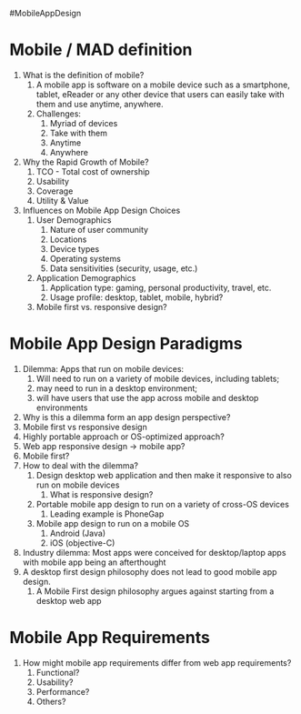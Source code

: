#MobileAppDesign
# Mobile / MAD definition
1. What is the definition of mobile?
	1. A mobile app is software on a mobile device such as a smartphone, tablet, eReader or any other device that users can easily take with them and use anytime, anywhere.
	2. Challenges:
		1. Myriad of devices
		2. Take with them
		3. Anytime
		4. Anywhere
2. Why the Rapid Growth of Mobile?
	1. TCO - Total cost of ownership
	2. Usability
	3. Coverage
	4. Utility & Value
3. Influences on Mobile App Design Choices
	1. User Demographics
		1. Nature of user community 
		2. Locations
		3. Device types
		4. Operating systems
		5. Data sensitivities (security, usage, etc.)
	2. Application Demographics
		1. Application type: gaming, personal productivity, travel, etc.
		2. Usage profile: desktop, tablet, mobile, hybrid?
	3. Mobile first vs. responsive design?
# Mobile App Design Paradigms
1. Dilemma: Apps that run on mobile devices:
	1. Will need to run on a variety of mobile devices, including tablets;
	2. may need to run in a desktop environment;
	3. will have users that use the app across mobile and desktop environments
2. Why is this a dilemma form an app design perspective?
3. Mobile first vs responsive design
4. Highly portable approach or OS-optimized approach?
5. Web app responsive design -> mobile app?
6. Mobile first?
7. How to deal with the dilemma?
	1. Design desktop web application and then make it responsive to also run on mobile devices
		1. What is responsive design?
	2. Portable mobile app design to run on a variety of cross-OS devices
		1. Leading example is PhoneGap
	3. Mobile app design to run on a mobile OS
		1. Android (Java)
		2. iOS (objective-C)
8. Industry dilemma: Most apps were conceived for desktop/laptop apps with mobile app being an afterthought
9. A desktop first design philosophy does not lead to good mobile app design.
	1. A Mobile First design philosophy argues against starting from a desktop web app
# Mobile App Requirements
1. How might mobile app requirements differ from web app requirements?
	1. Functional?
	2. Usability?
	3. Performance?
	4. Others?